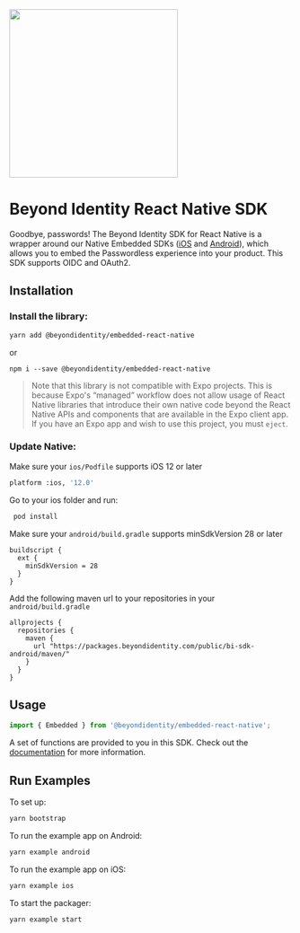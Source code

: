 <img src="https://user-images.githubusercontent.com/238738/173244201-e403272c-fa59-4122-91a2-eba4614b8081.svg" width="300px">

# Beyond Identity React Native SDK

Goodbye, passwords! The Beyond Identity SDK for React Native is a wrapper around our Native Embedded SDKs ([iOS](https://github.com/gobeyondidentity/bi-sdk-swift) and [Android](https://github.com/gobeyondidentity/bi-sdk-android)), which allows you to embed the Passwordless experience into your product. This SDK supports OIDC and OAuth2.

## Installation

### Install the library:

```sh
yarn add @beyondidentity/embedded-react-native
```

or

```
npm i --save @beyondidentity/embedded-react-native
```

> Note that this library is not compatible with Expo projects. This is because Expo's “managed” workflow does not allow usage of React Native libraries that introduce their own native code beyond the React Native APIs and components that are available in the Expo client app. If you have an Expo app and wish to use this project, you must `eject`.

### Update Native:

Make sure your `ios/Podfile` supports iOS 12 or later

```sh
platform :ios, '12.0'
```

Go to your ios folder and run:

```sh
 pod install
```

Make sure your `android/build.gradle` supports minSdkVersion 28 or later

```
buildscript {
  ext {
    minSdkVersion = 28
  }
}
```

Add the following maven url to your repositories in your `android/build.gradle`

```
allprojects {
  repositories {
    maven {
      url "https://packages.beyondidentity.com/public/bi-sdk-android/maven/"
    }
  }
}
```

## Usage

```js
import { Embedded } from '@beyondidentity/embedded-react-native';
```

A set of functions are provided to you in this SDK. Check out the [documentation](https://developer.beyondidentity.com) for more information.

## Run Examples

To set up:

```sh
yarn bootstrap
```

To run the example app on Android:

```sh
yarn example android
```

To run the example app on iOS:

```sh
yarn example ios
```

To start the packager:

```sh
yarn example start
```
